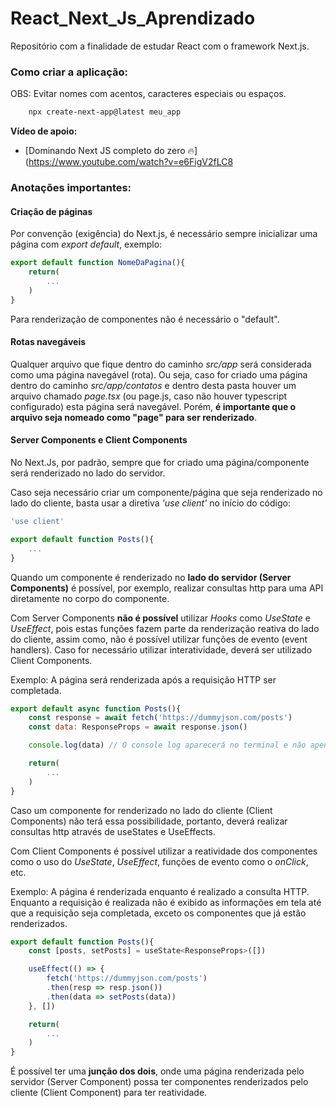 # React_Next_Js_Aprendizado
Repositório com a finalidade de estudar React com o framework Next.js.

### Como criar a aplicação:

OBS: Evitar nomes com acentos, caracteres especiais ou espaços.

```bash
    npx create-next-app@latest meu_app
```

**Vídeo de apoio:**
- [Dominando Next JS completo do zero 🔥](https://www.youtube.com/watch?v=e6FigV2fLC8

### Anotações importantes:

#### **Criação de páginas**

Por convenção (exigência) do Next.js, é necessário sempre inicializar uma página com *export default*, exemplo:

```js
export default function NomeDaPagina(){
    return(
        ...
    )
}
```

Para renderização de componentes não é necessário o "default".

#### **Rotas navegáveis**

Qualquer arquivo que fique dentro do caminho *src/app* será considerada como uma página navegável (rota). Ou seja, caso for criado uma página dentro do caminho *src/app/contatos* e dentro desta pasta houver um arquivo chamado *page.tsx* (ou page.js, caso não houver typescript configurado) esta página será navegável. Porém, **é importante que o arquivo seja nomeado como "page" para ser renderizado**.

#### **Server Components e Client Components**

No Next.Js, por padrão, sempre que for criado uma página/componente será renderizado no lado do servidor.

Caso seja necessário criar um componente/página que seja renderizado no lado do cliente, basta usar a diretiva *'use client'* no início do código:

```js
'use client'

export default function Posts(){
    ...
}
```

Quando um componente é renderizado no **lado do servidor (Server Components)** é possível, por exemplo, realizar consultas http para uma API diretamente no corpo do componente.

Com Server Components **não é possível** utilizar *Hooks* como *UseState* e *UseEffect*, pois estas funções fazem parte da renderização reativa do lado do cliente, assim como, não é possível utilizar funções de evento (event handlers). Caso for necessário utilizar interatividade, deverá ser utilizado Client Components.

Exemplo: A página será renderizada após a requisição HTTP ser completada.

```js
export default async function Posts(){
    const response = await fetch('https://dummyjson.com/posts')
    const data: ResponseProps = await response.json()

    console.log(data) // O console log aparecerá no terminal e não apenas no navegador, isso significa que está sendo renderizado no lado do servidor

    return(
        ...
    )
}
```

Caso um componente for renderizado no lado do cliente (Client Components) não terá essa possibilidade, portanto, deverá realizar consultas http através de useStates e UseEffects.

Com Client Components é possível utilizar a reatividade dos componentes como o uso do *UseState*, *UseEffect*, funções de evento como o *onClick*, etc.

Exemplo: A página é renderizada enquanto é realizado a consulta HTTP. Enquanto a requisição é realizada não é exibido as informações em tela até que a requisição seja completada, exceto os componentes que já estão renderizados.

```js
export default function Posts(){
    const [posts, setPosts] = useState<ResponseProps>([])

    useEffect(() => {
        fetch('https://dummyjson.com/posts')
        .then(resp => resp.json())
        .then(data => setPosts(data))
    }, [])

    return(
        ...
    )
}
```

É possível ter uma **junção dos dois**, onde uma página renderizada pelo servidor (Server Component) possa ter componentes renderizados pelo cliente (Client Component) para ter reatividade.